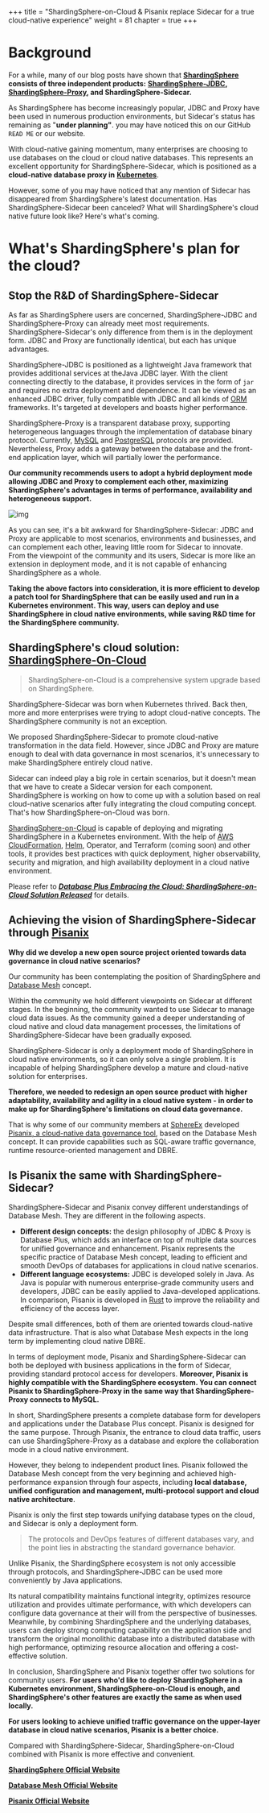 +++
title = "ShardingSphere-on-Cloud & Pisanix replace Sidecar for a true cloud-native experience"
weight = 81
chapter = true 
+++

# Background

For a while, many of our blog posts have shown that [**ShardingSphere**](https://shardingsphere.apache.org/) **consists of three independent products:** [**ShardingSphere-JDBC**](https://shardingsphere.apache.org/document/current/en/overview/#shardingsphere-jdbc)**,** [**ShardingSphere-Proxy**](https://shardingsphere.apache.org/document/current/en/quick-start/shardingsphere-proxy-quick-start/)**, and ShardingSphere-Sidecar.**

As ShardingSphere has become increasingly popular, JDBC and Proxy have been used in numerous production environments, but Sidecar's status has remaining as "**under planning"**. you may have noticed this on our GitHub `READ ME` or our website.

With cloud-native gaining momentum, many enterprises are choosing to use databases on the cloud or cloud native databases. This represents an excellent opportunity for ShardingSphere-Sidecar, which is positioned as a **cloud-native database proxy in** [**Kubernetes**](https://kubernetes.io/).

However, some of you may have noticed that any mention of Sidecar has disappeared from ShardingSphere's latest documentation. Has ShardingSphere-Sidecar been canceled? What will ShardingSphere's cloud native future look like? Here's what's coming.

# What's ShardingSphere's plan for the cloud?

## Stop the R&D of ShardingSphere-Sidecar

As far as ShardingSphere users are concerned, ShardingSphere-JDBC and ShardingSphere-Proxy can already meet most requirements. ShardingSphere-Sidecar's only difference from them is in the deployment form. JDBC and Proxy are functionally identical, but each has unique advantages.

ShardingSphere-JDBC is positioned as a lightweight Java framework that provides additional services at theJava JDBC layer. With the client connecting directly to the database, it provides services in the form of `jar` and requires no extra deployment and dependence. It can be viewed as an enhanced JDBC driver, fully compatible with JDBC and all kinds of [ORM](https://stackoverflow.com/questions/1279613/what-is-an-orm-how-does-it-work-and-how-should-i-use-one) frameworks. It's targeted at developers and boasts higher performance.

ShardingSphere-Proxy is a transparent database proxy, supporting heterogeneous languages through the implementation of database binary protocol. Currently, [MySQL](https://www.mysql.com/) and [PostgreSQL](https://www.postgresql.org/) protocols are provided. Nevertheless, Proxy adds a gateway between the database and the front-end application layer, which will partially lower the performance.

**Our community recommends users to adopt a hybrid deployment mode allowing JDBC and Proxy to complement each other, maximizing ShardingSphere's advantages in terms of performance, availability and heterogeneous support.**

![img](https://shardingsphere.apache.org/blog/img/2022_11_24_ShardingSphere-on-Cloud_&_Pisanix_replace_Sidecar_for_a_true_cloud-native_experience1.png)

As you can see, it's a bit awkward for ShardingSphere-Sidecar: JDBC and Proxy are applicable to most scenarios, environments and businesses, and can complement each other, leaving little room for Sidecar to innovate. From the viewpoint of the community and its users, Sidecar is more like an extension in deployment mode, and it is not capable of enhancing ShardingSphere as a whole.

**Taking the above factors into consideration, it is more efficient to develop a patch tool for ShardingSphere that can be easily used and run in a Kubernetes environment. This way, users can deploy and use ShardingSphere in cloud native environments, while saving R&D time for the ShardingSphere community.**

## ShardingSphere's cloud solution: [ShardingSphere-On-Cloud](https://github.com/apache/shardingsphere-on-cloud)

> ShardingSphere-on-Cloud is a comprehensive system upgrade based on ShardingSphere.

ShardingSphere-Sidecar was born when Kubernetes thrived. Back then, more and more enterprises were trying to adopt cloud-native concepts. The ShardingSphere community is not an exception.

We proposed ShardingSphere-Sidecar to promote cloud-native transformation in the data field. However, since JDBC and Proxy are mature enough to deal with data governance in most scenarios, it's unnecessary to make ShardingSphere entirely cloud native.

Sidecar can indeed play a big role in certain scenarios, but it doesn't mean that we have to create a Sidecar version for each component. ShardingSphere is working on how to come up with a solution based on real cloud-native scenarios after fully integrating the cloud computing concept. That's how ShardingSphere-on-Cloud was born.

[ShardingSphere-on-Cloud](https://github.com/apache/shardingsphere-on-cloud) is capable of deploying and migrating ShardingSphere in a Kubernetes environment. With the help of [AWS CloudFormation](https://aws.amazon.com/cloudformation/), [Helm](https://helm.sh/), Operator, and Terraform (coming soon) and other tools, it provides best practices with quick deployment, higher observability, security and migration, and high availability deployment in a cloud native environment.

Please refer to [***Database Plus Embracing the Cloud: ShardingSphere-on-Cloud Solution Released***](https://medium.com/codex/database-plus-embracing-the-cloud-shardingsphere-on-cloud-solution-released-29916290ad06?source=your_stories_page-------------------------------------) for details.

## Achieving the vision of ShardingSphere-Sidecar through [Pisanix](https://www.pisanix.io/)

**Why did we develop a new open source project oriented towards data governance in cloud native scenarios?**

Our community has been contemplating the position of ShardingSphere and [Database Mesh](https://medium.com/faun/database-mesh-2-0-database-governance-in-a-cloud-native-environment-ac24080349eb?source=your_stories_page-------------------------------------) concept.

Within the community we hold different viewpoints on Sidecar at different stages. In the beginning, the community wanted to use Sidecar to manage cloud data issues. As the community gained a deeper understanding of cloud native and cloud data management processes, the limitations of ShardingSphere-Sidecar have been gradually exposed.

ShardingSphere-Sidecar is only a deployment mode of ShardingSphere in cloud native environments, so it can only solve a single problem. It is incapable of helping ShardingSphere develop a mature and cloud-native solution for enterprises.

**Therefore, we needed to redesign an open source product with higher adaptability, availability and agility in a cloud native system - in order to make up for ShardingSphere's limitations on cloud data governance.**

That is why some of our community members at [SphereEx](https://www.sphere-ex.com/en/) developed [Pisanix, a cloud-native data governance tool](https://www.sphere-ex.com/news/43/), based on the Database Mesh concept. It can provide capabilities such as SQL-aware traffic governance, runtime resource-oriented management and DBRE.

## Is Pisanix the same with ShardingSphere-Sidecar?

ShardingSphere-Sidecar and Pisanix convey different understandings of Database Mesh. They are different in the following aspects.

- **Different design concepts:** the design philosophy of JDBC & Proxy is Database Plus, which adds an interface on top of multiple data sources for unified governance and enhancement. Pisanix represents the specific practice of Database Mesh concept, leading to efficient and smooth DevOps of databases for applications in cloud native scenarios.
- **Different language ecosystems:** JDBC is developed solely in Java. As Java is popular with numerous enterprise-grade community users and developers, JDBC can be easily applied to Java-developed applications. In comparison, Pisanix is developed in [Rust](https://www.rust-lang.org/) to improve the reliability and efficiency of the access layer.

Despite small differences, both of them are oriented towards cloud-native data infrastructure. That is also what Database Mesh expects in the long term by implementing cloud native DBRE.

In terms of deployment mode, Pisanix and ShardingSphere-Sidecar can both be deployed with business applications in the form of Sidecar, providing standard protocol access for developers. **Moreover, Pisanix is highly compatible with the ShardingSphere ecosystem. You can connect Pisanix to ShardingSphere-Proxy in the same way that ShardingSphere-Proxy connects to MySQL.**

In short, ShardingSphere presents a complete database form for developers and applications under the Database Plus concept. Pisanix is designed for the same purpose. Through Pisanix, the entrance to cloud data traffic, users can use ShardingSphere-Proxy as a database and explore the collaboration mode in a cloud native environment.

However, they belong to independent product lines. Pisanix followed the Database Mesh concept from the very beginning and achieved high-performance expansion through four aspects, including **local database, unified configuration and management, multi-protocol support and cloud native architecture**.

Pisanix is only the first step towards unifying database types on the cloud, and Sidecar is only a deployment form.

> The protocols and DevOps features of different databases vary, and the point lies in abstracting the standard governance behavior.

Unlike Pisanix, the ShardingSphere ecosystem is not only accessible through protocols, and ShardingSphere-JDBC can be used more conveniently by Java applications.

Its natural compatibility maintains functional integrity, optimizes resource utilization and provides ultimate performance, with which developers can configure data governance at their will from the perspective of businesses. Meanwhile, by combining ShardingSphere and the underlying databases, users can deploy strong computing capability on the application side and transform the original monolithic database into a distributed database with high performance, optimizing resource allocation and offering a cost-effective solution.

In conclusion, ShardingSphere and Pisanix together offer two solutions for community users. **For users who'd like to deploy ShardingSphere in a Kubernetes environment, ShardingSphere-on-Cloud is enough, and ShardingSphere's other features are exactly the same as when used locally.**

**For users looking to achieve unified traffic governance on the upper-layer database in cloud native scenarios, Pisanix is a better choice.**

Compared with ShardingSphere-Sidecar, ShardingSphere-on-Cloud combined with Pisanix is more effective and convenient.

[**ShardingSphere Official Website**](https://shardingsphere.apache.org/)

[**Database Mesh Official Website**](https://www.database-mesh.io/)

[**Pisanix Official Website**](https://www.pisanix.io/)
